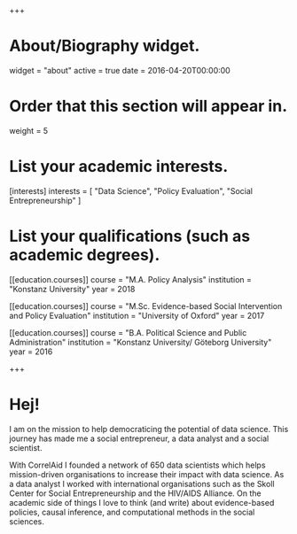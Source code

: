 +++
# About/Biography widget.
widget = "about"
active = true
date = 2016-04-20T00:00:00

# Order that this section will appear in.
weight = 5

# List your academic interests.
[interests]
  interests = [
    "Data Science",
    "Policy Evaluation",
    "Social Entrepreneurship"
  ]

# List your qualifications (such as academic degrees).
[[education.courses]]
  course = "M.A. Policy Analysis"
  institution = "Konstanz University"
  year = 2018

[[education.courses]]
  course = "M.Sc. Evidence-based Social Intervention and Policy Evaluation"
  institution = "University of Oxford"
  year = 2017

[[education.courses]]
  course = "B.A. Political Science and Public Administration"
  institution = "Konstanz University/ Göteborg University"
  year = 2016
 
+++

# Hej!

I am on the mission to help democraticing the potential of data science. This journey has made me a social entrepreneur, a data analyst and a social scientist.

With CorrelAid I founded a network of 650 data scientists which helps mission-driven organisations to increase their impact with data science. As a data analyst I worked with international organisations such as the Skoll Center for Social Entrepreneurship and the HIV/AIDS Alliance. On the academic side of things I love to think (and write) about evidence-based policies, causal inference, 
and computational methods in the social sciences. 
